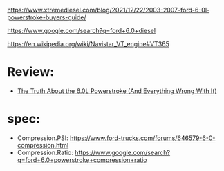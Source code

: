 https://www.xtremediesel.com/blog/2021/12/22/2003-2007-ford-6-0l-powerstroke-buyers-guide/

https://www.google.com/search?q=ford+6.0+diesel

https://en.wikipedia.org/wiki/Navistar_VT_engine#VT365

# Review:
- [The Truth About the 6.0L Powerstroke (And Everything Wrong With It)](https://youtu.be/RMibjWJNzMs)

# spec:
- Compression.PSI: https://www.ford-trucks.com/forums/646579-6-0-compression.html
- Compression.Ratio: https://www.google.com/search?q=ford+6.0+powerstroke+compression+ratio
